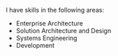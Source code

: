 I have skills in the following areas:

* Enterprise Architecture
* Solution Architecture and Design
* Systems Engineering
* Development
